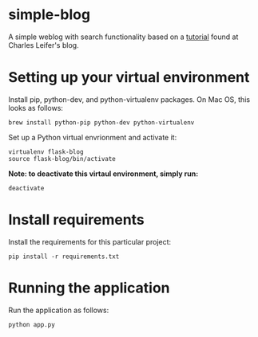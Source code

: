 # simple-blog
A simple weblog with search functionality based on a [tutorial](http://charlesleifer.com/blog/how-to-make-a-flask-blog-in-one-hour-or-less/) found at Charles Leifer's blog.

# Setting up your virtual environment

Install pip, python-dev, and python-virtualenv packages. On Mac OS, this looks as follows:

````
brew install python-pip python-dev python-virtualenv
````

Set up a Python virtual envrionment and activate it:

````
virtualenv flask-blog
source flask-blog/bin/activate
````

**Note: to deactivate this virtaul environment, simply run:**

````
deactivate
````

# Install requirements

Install the requirements for this particular project:

````
pip install -r requirements.txt
````

# Running the application

Run the application as follows:

````
python app.py
````
